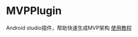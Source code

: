 # MVPPlugin
Android studio插件，帮助快速生成MVP架构
[使用教程](http://yugai.github.io/2017/02/27/AndroidStudio-MVPPlugin/#more)
